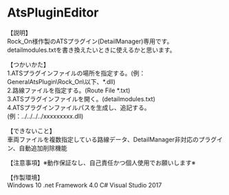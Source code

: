 # AtsPluginEditor
【説明】  
Rock_On様作製のATSプラグイン(DetailManager)専用です。  
detailmodules.txtを書き換えたいときに使えるかと思います。  
  
【つかいかた】  
1.ATSプラグインファイルの場所を指定する。(例：GeneralAtsPlugin\Rock_On\以下、*.dll)  
2.路線ファイルを指定する。(Route File *.txt)  
3.ATSプラグインファイルを開く。(detailmodules.txt)  
4.ATSプラグインファイルパスを生成し、追記する。(例：../../../../xxxxxxxxx.dll)  
  
【できないこと】  
車両ファイルを複数指定している路線データ、DetailManager非対応のプラグイン、自動追加削除機能   
  
【注意事項】※動作保証なし、自己責任かつ個人使用でお願いします※  
  
【作製環境】  
Windows 10 .net Framework 4.0 C# Visual Studio 2017
